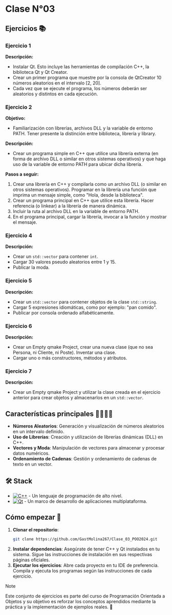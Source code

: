 # Clase N°03
## Ejercicios 📚

### Ejercicio 1
**Descripción:**
- Instalar Qt. Esto incluye las herramientas de compilación C++, la biblioteca Qt y Qt Creator.
- Crear un primer programa que muestre por la consola de QtCreator 10 números aleatorios en el intervalo [2, 20].
- Cada vez que se ejecute el programa, los números deberán ser aleatorios y distintos en cada ejecución.

### Ejercicio 2
**Objetivo:**
- Familiarización con librerías, archivos DLL y la variable de entorno PATH. Tener presente la distinción entre biblioteca, librería y library.

**Descripción:**
- Crear un programa simple en C++ que utilice una librería externa (en forma de archivo DLL o similar en otros sistemas operativos) y que haga uso de la variable de entorno PATH para ubicar dicha librería.

**Pasos a seguir:**
1. Crear una librería en C++ y compilarla como un archivo DLL (o similar en otros sistemas operativos). Programar en la librería una función que imprima un mensaje simple, como "Hola, desde la biblioteca".
2. Crear un programa principal en C++ que utilice esta librería. Hacer referencia (o linkear) a la librería de manera dinámica.
3. Incluir la ruta al archivo DLL en la variable de entorno PATH.
4. En el programa principal, cargar la librería, invocar a la función y mostrar el mensaje.

### Ejercicio 4
**Descripción:**
- Crear un `std::vector` para contener `int`.
- Cargar 30 valores pseudo aleatorios entre 1 y 15.
- Publicar la moda.

### Ejercicio 5
**Descripción:**
- Crear un `std::vector` para contener objetos de la clase `std::string`.
- Cargar 5 expresiones idiomáticas, como por ejemplo: "pan comido".
- Publicar por consola ordenado alfabéticamente.

### Ejercicio 6
**Descripción:**
- Crear un Empty qmake Project, crear una nueva clase (que no sea Persona, ni Cliente, ni Poste). Inventar una clase.
- Cargar uno o más constructores, métodos y atributos.

### Ejercicio 7
**Descripción:**
- Crear un Empty qmake Project y utilizar la clase creada en el ejercicio anterior para crear objetos y almacenarlos en un `std::vector`.

## Características principales 🙋‍♂️🙋‍♀️

- **Números Aleatorios**: Generación y visualización de números aleatorios en un intervalo definido.
- **Uso de Librerías**: Creación y utilización de librerías dinámicas (DLL) en C++.
- **Vectores y Moda**: Manipulación de vectores para almacenar y procesar datos numéricos.
- **Ordenamiento de Cadenas**: Gestión y ordenamiento de cadenas de texto en un vector.

## 🛠️ Stack

- [![C++][cplusplus-badge]][cplusplus-url] - Un lenguaje de programación de alto nivel.
- [![Qt][qt-badge]][qt-url] - Un marco de desarrollo de aplicaciones multiplataforma.

[qt-url]: https://www.qt.io/
[qt-badge]: https://img.shields.io/badge/Qt-41CD52?style=for-the-badge&logo=Qt&logoColor=white
[cplusplus-url]: https://es.wikipedia.org/wiki/C%2B%2B
[cplusplus-badge]: https://img.shields.io/badge/C++-00599C?style=for-the-badge&logo=c%2B%2B&logoColor=white

## Cómo empezar 🚀

1. **Clonar el repositorio**:
   ```bash
   git clone https://github.com/GastMolina267/Clase_03_POO2024.git
2. **Instalar dependencias**:
  Asegúrate de tener C++ y Qt instalados en tu sistema.
  Sigue las instrucciones de instalación en sus respectivas páginas oficiales.
3. **Ejecutar los ejercicios**:
  Abre cada proyecto en tu IDE de preferencia.
  Compila y ejecuta los programas según las instrucciones de cada ejercicio.
> [!NOTE]
> Este conjunto de ejercicios es parte del curso de Programación Orientada a Objetos y su objetivo es reforzar los conceptos aprendidos mediante la práctica y la implementación de ejemplos reales. 🤝
